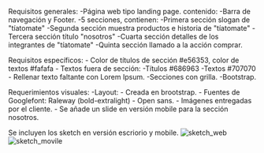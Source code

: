 Requisitos generales:
	-Página web tipo landing page. contenido:
		-Barra de navegación y Footer.
		-5 secciones, contienen:
			-Primera sección slogan de "tíatomate"
			-Segunda sección muestra productos e historia de "tíatomate"
			-Tercera sección título "nosotros"
			-Cuarta sección detalles de los integrantes de "tíatomate"
			-Quinta sección llamado a la acción comprar.

Requisitos específicos:
	- Color de títulos de sección #e56353, color de textos #fafafa
	- Textos fuera de sección:
		-Títulos #686963
		-Textos #707070
	- Rellenar texto faltante con Lorem Ipsum.
	-Secciones con grilla.
		-Bootstrap.

Requerimientos visuales:
	-Layout:
		- Creada en brootstrap.
		- Fuentes de Googlefont: Raleway (bold-extralight) - Open sans.
	- Imágenes entregadas por el cliente.
	- Se añade un slide en versión mobile para la sección nosotros.

Se incluyen los sketch en versión escriorio y mobile.
<img src="https://preview.ibb.co/e2XmAT/sketch_web.jpg" alt="sketch_web" border="0">
<img src="https://preview.ibb.co/kHTbAT/sketch_movile.jpg" alt="sketch_movile" border="0">